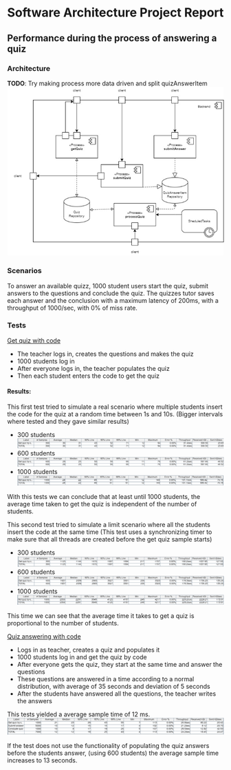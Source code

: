 # Software Architecture Project Report

## Performance during the process of answering a quiz

### Architecture

**TODO**: Try making process more data driven and split quizAnswerItem
![Performance Architecture](report-resources/performance-architecture.jpg)


### Scenarios

To answer an available quizz, 1000 student users start the quiz, submit answers to the questions and conclude the quiz. The quizzes tutor saves each answer and the conclusion with a maximum latency of 200ms, with a throughput of 1000/sec, with 0% of miss rate.

### Tests

[Get quiz with code](backend/jmeter/answer/get-quizzes.jmx)

* The teacher logs in, creates the questions and makes the quiz
* 1000 students log in
* After everyone logs in, the teacher populates the quiz
* Then each student enters the code to get the quiz

#### Results:

This first test tried to simulate a real scenario where multiple students insert the code for the quiz at a random time between 1s and 10s. (Bigger intervals where tested and they gave similar results)

* 300 students
![300 Students at a random time 1s-10s](report-resources/performance-getquiz-300_rt.png)
* 600 students
![600 Students at a random time 1s-10s](report-resources/performance-getquiz-600_rt.png)
* 1000 students
![1000 Students at a random time 1s-10s](report-resources/performance-getquiz-1000_rt.png)

With this tests we can conclude that at least until 1000 students, the average time taken to get the quiz is independent of the number of students.


This second test tried to simulate a limit scenario where all the students insert the code at the same time (This test uses a synchronizing timer to make sure that all threads are created before the get quiz sample starts)

* 300 students
![300 Students at the same time](report-resources/performance-getquiz-300_st.png)
* 600 students
![600 Students at the same time](report-resources/performance-getquiz-600_st.png)
* 1000 students
![1000 Students at the same time](report-resources/performance-getquiz-1000_st.png)

This time we can see that the average time it takes to get a quiz is proportional to the number of students. 


[Quiz answering with code](backend/jmeter/answer/quiz-answer-with-code.jmx)

* Logs in as teacher, creates a quiz and populates it
* 1000 students log in and get the quiz by code
* After everyone gets the quiz, they start at the same time and answer the questions
* These questions are answered in a time according to a normal distribution, with average of 35 seconds and deviation of 5 seconds
* After the students have answered all the questions, the teacher writes the answers

This tests yielded a average sample time of 12 ms.
![Performance Test Results](report-resources/performance-test1.png)

If the test does not use the functionality of populating the quiz answers before the students answer, (using 600 students) the average sample time increases to 13 seconds.